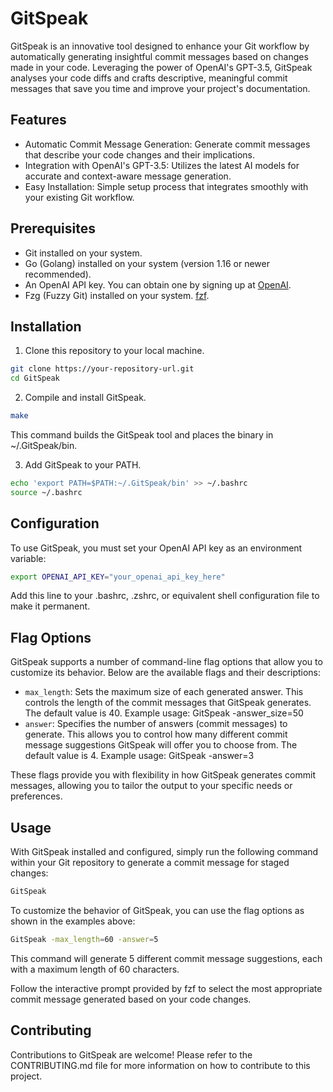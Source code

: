 # GitSpeak

GitSpeak is an innovative tool designed to enhance your Git workflow by automatically generating insightful commit messages based on changes made in your code. Leveraging the power of OpenAI's GPT-3.5, GitSpeak analyses your code diffs and crafts descriptive, meaningful commit messages that save you time and improve your project's documentation.

## Features

- Automatic Commit Message Generation: Generate commit messages that describe your code changes and their implications.
- Integration with OpenAI's GPT-3.5: Utilizes the latest AI models for accurate and context-aware message generation.
- Easy Installation: Simple setup process that integrates smoothly with your existing Git workflow.

## Prerequisites

- Git installed on your system.
- Go (Golang) installed on your system (version 1.16 or newer recommended).
- An OpenAI API key. You can obtain one by signing up at [OpenAI](https://platform.openai.com/docs/overview).
- Fzg (Fuzzy Git) installed on your system. [fzf](https://github.com/junegunn/fzf).

## Installation

1. Clone this repository to your local machine.

```bash
git clone https://your-repository-url.git
cd GitSpeak
```

2. Compile and install GitSpeak.

```bash
make
```

This command builds the GitSpeak tool and places the binary in ~/.GitSpeak/bin.

3.  Add GitSpeak to your PATH.

```bash
echo 'export PATH=$PATH:~/.GitSpeak/bin' >> ~/.bashrc
source ~/.bashrc
```

## Configuration

To use GitSpeak, you must set your OpenAI API key as an environment variable:

```bash
export OPENAI_API_KEY="your_openai_api_key_here"
```

Add this line to your .bashrc, .zshrc, or equivalent shell configuration file to make it permanent.

## Flag Options

GitSpeak supports a number of command-line flag options that allow you to customize its behavior. Below are the available flags and their descriptions:

- `max_length`: Sets the maximum size of each generated answer. This controls the length of the commit messages that GitSpeak generates. The default value is 40. Example usage: GitSpeak -answer_size=50
- `answer`: Specifies the number of answers (commit messages) to generate. This allows you to control how many different commit message suggestions GitSpeak will offer you to choose from. The default value is 4. Example usage: GitSpeak -answer=3

These flags provide you with flexibility in how GitSpeak generates commit messages, allowing you to tailor the output to your specific needs or preferences.

## Usage

With GitSpeak installed and configured, simply run the following command within your Git repository to generate a commit message for staged changes:

```bash
GitSpeak
```

To customize the behavior of GitSpeak, you can use the flag options as shown in the examples above:

```bash
GitSpeak -max_length=60 -answer=5
```

This command will generate 5 different commit message suggestions, each with a maximum length of 60 characters.

Follow the interactive prompt provided by fzf to select the most appropriate commit message generated based on your code changes.

## Contributing

Contributions to GitSpeak are welcome! Please refer to the CONTRIBUTING.md file for more information on how to contribute to this project.
